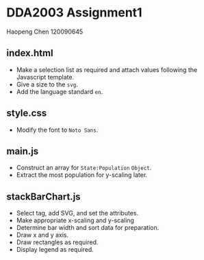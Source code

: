 # DDA2003 Assignment1
Haopeng Chen    120090645
## index.html
* Make a selection list as required and attach values following the Javascript template.
* Give a size to the `svg`.
* Add the language standard `en`.
## style.css
* Modify the font to `Noto Sans`.
## main.js
* Construct an array for `State:Population` `Object`.
* Extract the most population for y-scaling later.
## stackBarChart.js
* Select tag, add SVG, and set the attributes.
* Make appropriate x-scaling and y-scaling
* Determine bar width and sort data for preparation.
* Draw x and y axis.
* Draw rectangles as required.
* Display legend as required.